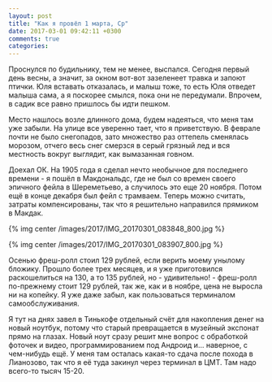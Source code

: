```yaml
---
layout: post
title: "Как я провёл 1 марта, Ср"
date: 2017-03-01 09:42:11 +0300
comments: true
categories: 
---
```

Проснулся по будильнику, тем не менее, выспался. Сегодня первый день весны, а значит, за окном вот-вот зазеленеет травка и запоют птички. Юля вставать отказалась, и малыш тоже, то есть Юля отведет малыша сама, а я поскорее смылся, пока они не передумали. Впрочем, в садик все равно пришлось бы идти пешком.

Место нашлось возле длинного дома, будем надеяться, что меня там уже забыли. На улице все уверенно тает, что я приветствую. В феврале почти не было снегопадов, зато множество раз оттепель сменялась морозом, отчего весь снег смерзся в серый грязный лед и вся местность вокруг выглядит, как вымазанная говном.

Доехал ОК. На 1905 года я сделал нечто необычное для последнего времени - я пошёл в Макдональдс, где не был со времен своего эпичного фейла в Шереметьево, а случилось это еще 20 ноября. Потом ещё в конце декабря был фейл с трамваем. Теперь можно считать, затраты компенсированы, так что я решительно направился прямиком в Макдак.

{% img center /images/2017/IMG_20170301_083848_800.jpg %}

{% img center /images/2017/IMG_20170301_083907_800.jpg %}

Осенью фреш-ролл стоил 129 рублей, если верить моему унылому бложику. Прошло более трех месяцев, и я уже приготовился раскошелиться на 130, а то 135 рублей, но - удивительно! - фреш-ролл по-прежнему стоит 129 рублей, так же, как и в ноябре, цена не выросла ни на копейку. Я уже даже забыл, как пользоваться терминалом самообслуживания.

Я тут на днях завел в Тинькофе отдельный счёт для накопления денег на новый ноутбук, потому что старый превращается в музейный экспонат прямо на глазах. Новый ноут сразу решит мне вопрос с обработкой фоточек и видео, программированием под Андроид и... наверное, с чем-нибудь ещё. У меня там осталась какая-то сдача после похода в Лианозово, так что я её туда закинул через терминал в ЦМТ. Там надо всего-то тысяч 15-20.